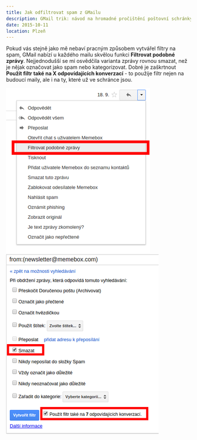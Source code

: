 ```yaml
---
title: Jak odfiltrovat spam z GMailu
description: GMail trik: návod na hromadné pročištění poštovní schránky
date: 2015-10-11
location: Plzeň
---
```


Pokud vás stejně jako mě nebaví pracným způsobem vytvářel filtry na spam, GMail
nabízí u každého mailu skvělou funkci **Filtrovat podobné zprávy**.
Nejjednodušší se mi osvědčila varianta zprávy rovnou smazat, než je nějak
označovat jako spam nebo kategorizovat. Dobré je zaškrtnout **Použít filtr také
na X odpovídajících konverzací** - to použije filtr nejen na budoucí maily, ale
i na ty, které už ve schránce jsou.

<div class="fig-wrap">
    <div><img src="/static/spam/spam1.png" alt="Filtrovat podobné zprávy" class="pic-figure"></div>
    <div><img src="/static/spam/spam2.png" alt="Smazat a Použít filtr také na 7 odpovídajících konverzací" class="pic-figure"></div>
    <div class="clear"></div>
</div>
